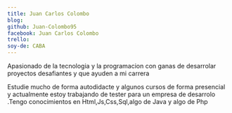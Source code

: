 ```yaml
---
title: Juan Carlos Colombo
blog: 
github: Juan-Colombo95
facebook: Juan Carlos Colombo
trello: 
soy-de: CABA
---
```


Apasionado de la tecnologia y la programacion con ganas de desarrolar proyectos desafiantes y que ayuden a mi carrera

Estudie mucho de forma autodidacte y algunos cursos de forma presencial y actualmente estoy trabajando de tester para un empresa de
desarrolo .Tengo conocimientos en Html,Js,Css,Sql,algo de Java y algo de Php
